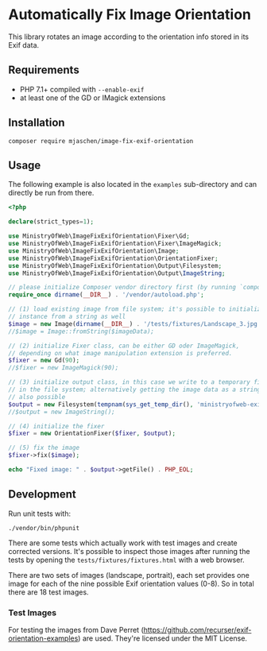 # Automatically Fix Image Orientation

This library rotates an image according to the orientation info stored in its Exif data.

## Requirements

- PHP 7.1+ compiled with `--enable-exif`
- at least one of the GD or IMagick extensions

## Installation

``` shell
composer require mjaschen/image-fix-exif-orientation
```

## Usage

The following example is also located in the `examples` sub-directory and can directly be run from there.

``` php
<?php

declare(strict_types=1);

use MinistryOfWeb\ImageFixExifOrientation\Fixer\Gd;
use MinistryOfWeb\ImageFixExifOrientation\Fixer\ImageMagick;
use MinistryOfWeb\ImageFixExifOrientation\Image;
use MinistryOfWeb\ImageFixExifOrientation\OrientationFixer;
use MinistryOfWeb\ImageFixExifOrientation\Output\Filesystem;
use MinistryOfWeb\ImageFixExifOrientation\Output\ImageString;

// please initialize Composer vendor directory first (by running `composer install`)
require_once dirname(__DIR__) . '/vendor/autoload.php';

// (1) load existing image from file system; it's possible to initialize an Image
// instance from a string as well
$image = new Image(dirname(__DIR__) . '/tests/fixtures/Landscape_3.jpg');
//$image = Image::fromString($imageData);

// (2) initialize Fixer class, can be either GD oder ImageMagick,
// depending on what image manipulation extension is preferred.
$fixer = new Gd(90);
//$fixer = new ImageMagick(90);

// (3) initialize output class, in this case we write to a temporary file
// in the file system; alternatively getting the image data as a string is
// also possible
$output = new Filesystem(tempnam(sys_get_temp_dir(), 'ministryofweb-exif-fix') . '.jpg');
//$output = new ImageString();

// (4) initialize the fixer
$fixer = new OrientationFixer($fixer, $output);

// (5) fix the image
$fixer->fix($image);

echo "Fixed image: " . $output->getFile() . PHP_EOL;
```

## Development

Run unit tests with:

``` shell
./vendor/bin/phpunit
```

There are some tests which actually work with test images and create corrected versions. It's possible to inspect those images after running the tests by opening the `tests/fixtures/fixtures.html` with a web browser.

There are two sets of images (landscape, portrait), each set provides one image for each of the nine possible Exif orientation values (0-8). So in total there are 18 test images.

### Test Images

For testing the images from Dave Perret (<https://github.com/recurser/exif-orientation-examples>) are used. They're licensed under the MIT License.
